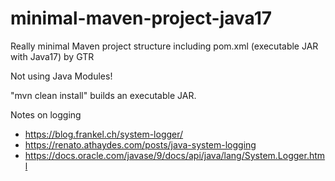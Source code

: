 # minimal-maven-project-java17
Really minimal Maven project structure including pom.xml (executable JAR with Java17)
by GTR

Not using Java Modules!

"mvn clean install" builds an executable JAR.

Notes on logging
- https://blog.frankel.ch/system-logger/
- https://renato.athaydes.com/posts/java-system-logging
- https://docs.oracle.com/javase/9/docs/api/java/lang/System.Logger.html
